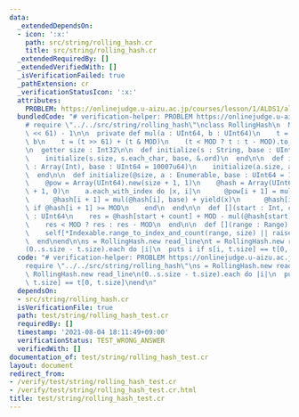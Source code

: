 ```yaml
---
data:
  _extendedDependsOn:
  - icon: ':x:'
    path: src/string/rolling_hash.cr
    title: src/string/rolling_hash.cr
  _extendedRequiredBy: []
  _extendedVerifiedWith: []
  _isVerificationFailed: true
  _pathExtension: cr
  _verificationStatusIcon: ':x:'
  attributes:
    PROBLEM: https://onlinejudge.u-aizu.ac.jp/courses/lesson/1/ALDS1/all/ALDS1_14_B
  bundledCode: "# verification-helper: PROBLEM https://onlinejudge.u-aizu.ac.jp/courses/lesson/1/ALDS1/all/ALDS1_14_B\n\
    # require \"../../src/string/rolling_hash\"\nclass RollingHash\n  MOD = (1u64\
    \ << 61) - 1\n\n  private def mul(a : UInt64, b : UInt64)\n    t = a.to_u128 *\
    \ b\n    t = (t >> 61) + (t & MOD)\n    (t < MOD ? t : t - MOD).to_u64\n  end\n\
    \n  getter size : Int32\n\n  def initialize(s : String, base : UInt64 = 10007u64)\n\
    \    initialize(s.size, s.each_char, base, &.ord)\n  end\n\n  def initialize(a\
    \ : Array(Int), base : UInt64 = 10007u64)\n    initialize(a.size, a, base, &.itself)\n\
    \  end\n\n  def initialize(@size, a : Enumerable, base : UInt64 = 10007u64, &)\n\
    \    @pow = Array(UInt64).new(size + 1, 1)\n    @hash = Array(UInt64).new(size\
    \ + 1, 0)\n    a.each_with_index do |x, i|\n      @pow[i + 1] = mul(@pow[i], base)\n\
    \      @hash[i + 1] = mul(@hash[i], base) + yield(x)\n      @hash[i + 1] -= MOD\
    \ if @hash[i + 1] >= MOD\n    end\n  end\n\n  def [](start : Int, count : Int)\
    \ : UInt64\n    res = @hash[start + count] + MOD - mul(@hash[start], @pow[count])\n\
    \    res < MOD ? res : res - MOD\n  end\n\n  def [](range : Range) : UInt64\n\
    \    self[*Indexable.range_to_index_and_count(range, size) || raise IndexError.new]\n\
    \  end\nend\n\ns = RollingHash.new read_line\nt = RollingHash.new read_line\n\
    (0..s.size - t.size).each do |i|\n  puts i if s[i, t.size] == t[0, t.size]\nend\n"
  code: "# verification-helper: PROBLEM https://onlinejudge.u-aizu.ac.jp/courses/lesson/1/ALDS1/all/ALDS1_14_B\n\
    require \"../../src/string/rolling_hash\"\ns = RollingHash.new read_line\nt =\
    \ RollingHash.new read_line\n(0..s.size - t.size).each do |i|\n  puts i if s[i,\
    \ t.size] == t[0, t.size]\nend\n"
  dependsOn:
  - src/string/rolling_hash.cr
  isVerificationFile: true
  path: test/string/rolling_hash_test.cr
  requiredBy: []
  timestamp: '2021-08-04 18:11:49+09:00'
  verificationStatus: TEST_WRONG_ANSWER
  verifiedWith: []
documentation_of: test/string/rolling_hash_test.cr
layout: document
redirect_from:
- /verify/test/string/rolling_hash_test.cr
- /verify/test/string/rolling_hash_test.cr.html
title: test/string/rolling_hash_test.cr
---
```

